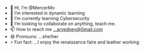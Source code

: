 - 👋 Hi, I’m @MercerMo
- 👀 I’m interested in dynamic learning 
- 🌱 I’m currently learning Cybersecurity 
- 💞️ I’m looking to collaborate on anything, teach me.
- 📫 How to reach me ...aryedney@Gmail.com 
- 😄 Pronouns: ...she/her
- ⚡ Fun fact: ...I enjoy the renaissance faire and leather working 

<!---
MercerMo/MercerMo is a ✨ special ✨ repository because its `README.md` (this file) appears on your GitHub profile.
You can click the Preview link to take a look at your changes.
--->
